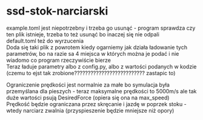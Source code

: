 # ssd-stok-narciarski


example.toml jest niepotrzebny i trzeba go usunąć - program sprawdza czy ten plik istnieje, trzeba to też usunąć bo inaczej się nie odpali  
default.toml też do wyrzucenia  
Doda się taki plik z powrotem kiedy ogarniemy jak działa ładowanie tych parametrów, bo na razie sa 4 miejsca w których można je podać i nie wiadomo co program rzeczywiście bierze  
Teraz ładuje parametry albo z config.py, albo z wartości podanych w kodzie (czemu to ejst tak zrobione?????????????????????????? zastapic to)  
  
Ograniczenie prędkości jest normalnie za małe bo symulacja była przemyślana dla pieszych - teraz maksymalne prędkości to 5000m/s ale tak duże wartości psują DesiredForce (opiera się ona na max_speed)  
Prędkość będzie ograniczana przez skręcanie i jazdę w poprzek stoku - wtedy narciarz zwalnia (przyspieszenie będzie mniejsze niż opory)  




